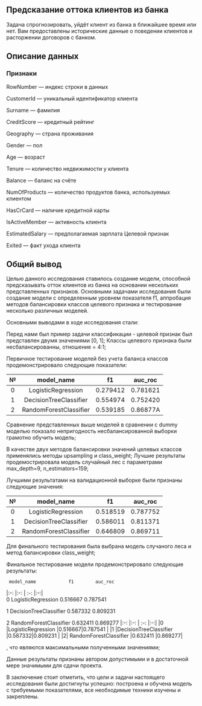 
## Предсказание оттока клиентов из банка

Задача спрогнозировать, уйдёт клиент из банка в ближайшее время или нет. Вам предоставлены исторические данные о поведении клиентов и расторжении договоров с банком.

## Описание данных

### Признаки

RowNumber — индекс строки в данных

CustomerId — уникальный идентификатор клиента

Surname — фамилия

CreditScore — кредитный рейтинг

Geography — страна проживания 

Gender — пол

Age — возраст

Tenure — количество недвижимости у клиента

Balance — баланс на счёте

NumOfProducts — количество продуктов банка, используемых клиентом

HasCrCard — наличие кредитной карты

IsActiveMember — активность клиента

EstimatedSalary — предполагаемая зарплата Целевой признак

Exited — факт ухода клиента

## Общий вывод

Целью данного исследования ставилось создание модели, способной предсказывать отток клиентов из банка на основании нескольких представленных признаков. Основными задачами исследования были создание модели с определенным уровнем показателя f1, аппробация методов балансировки классов целевого признака и тестирование несколько различных моделей.

Основными выводами в ходе исследования стали:

Перед нами был пример задачи классификации - целевой признак был представлен двумя значениями [0, 1]; Классы целевого признака были несбалансированны, отношение = 4:1; 

Первичное тестирование моделей без учета баланса классов продемонстрировало следующие показатели:


|№|model_name	              |f1     |auc_roc|
|:-: |:-: | :-: |:-:|
|0 |LogisticRegression     |0.279412 |0.781621| 
|1 |DecisionTreeClassifier |0.554974 |0.752420 |
|2| RandomForestClassifier |0.539185 |0.86877A|

Сравнение представленных выше моделей в сравнении с dummy моделью показало непригодность несбалансированной выборки грамотно обучить модель;

В качестве двух методов балансировки значений целевых классов применялись методы upsampling и class_weight; Лучшие результаты продемострировала модель случайный лес с параметрами max_depth=9, n_estimators=159; 

Лучшими результатами на валидационной выборке были признаны следующие значения:

|№|model_name	              |f1     |auc_roc|
|:-: |:-: | :-: |:-:|
|0 |LogisticRegression     |0.518519|0.787752 | 
|1 |DecisionTreeClassifier |0.586011 |0.811371 |
|2| RandomForestClassifier |0.646809  |0.869711|

Для финального тестирования была выбрана модель случаного леса и метод балансировки class_weight;

Финальное тестирование модели продемонстрировало следующие результаты:

     model_name	           f1	     auc_roc
  |:-: |:-: | :-: |:-:|   
0 LogisticRegression     0.516667 0.787541 

1 DecisionTreeClassifier 0.587332 0.809231 

2 RandomForestClassifier 0.632411 0.869277
|:-: |:-: | :-: |:-:|
|0 |LogisticRegression     |0.516667|0.787541 | 
|1 |DecisionTreeClassifier |0.587332|0.809231  |
|2| RandomForestClassifier |0.632411  |0.869277|

, что являются максимальными полученными значениями;

Данные результаты признаны автором допустимыми и в достаточной мере значимыми для сдачи проекта.

В заключение стоит отметить, что цели и задачи настоящего исследования были достигнуты успешно: построена и обучена модель с требуемыми показателями, все необходимые техники изучены и закреплены.
